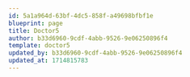 ```yaml
---
id: 5a1a964d-63bf-4dc5-858f-a49698bfbf1e
blueprint: page
title: Doctor5
author: b33d6960-9cdf-4abb-9526-9e06250896f4
template: doctor5
updated_by: b33d6960-9cdf-4abb-9526-9e06250896f4
updated_at: 1714815783
---
```

